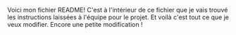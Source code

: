 Voici mon fichier README!
C'est à l'intérieur de ce fichier que je vais trouvé les instructions laissées à l'équipe pour le projet.
Et voilà c'est tout ce que je veux modifier.
Encore une petite modification !
